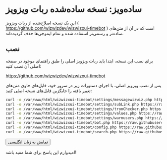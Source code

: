 
# ساده‌ویز: نسخه ساده‌شده ربات ویزویز

این یک نسخه اصلاح‌شده از ربات ویزویز ( <https://github.com/wizwizdev/wizwizxui-timebot> ) است که در آن از متن‌های ساده‌تر و رسمی‌تر استفاده شده و تمام ایموجی‌ها حذف گردیده‌اند.

## نصب

برای نصب این نسخه، ابتدا باید ربات ویزویز اصلی را طبق راهنمای موجود در صفحه اصلی آن نصب کنید:

<https://github.com/wizwizdev/wizwizxui-timebot>

پس از نصب ویزویز اصلی، با اجرای دستورات زیر در سرور خود، فایل‌های حاوی متن‌های تغییر یافته را جایگزین فایل‌های نسخه اصلی کنید:

```bash
curl -o /var/www/html/wizwizxui-timebot/settings/messagewizwiz.php https://raw.githubusercontent.com/ItsOrv/simple-wiz/main/settings/messagewizwiz.php
curl -o /var/www/html/wizwizxui-timebot/settings/subLink.php https://raw.githubusercontent.com/ItsOrv/simple-wiz/main/settings/subLink.php
curl -o /var/www/html/wizwizxui-timebot/settings/tronChecker.php https://raw.githubusercontent.com/ItsOrv/simple-wiz/main/settings/tronChecker.php
curl -o /var/www/html/wizwizxui-timebot/settings/values.php https://raw.githubusercontent.com/ItsOrv/simple-wiz/main/settings/values.php
curl -o /var/www/html/wizwizxui-timebot/settings/warnusers.php https://raw.githubusercontent.com/ItsOrv/simple-wiz/main/settings/warnusers.php
curl -o /var/www/html/wizwizxui-timebot/bot.php https://raw.githubusercontent.com/ItsOrv/simple-wiz/main/bot.php
curl -o /var/www/html/wizwizxui-timebot/config.php https://raw.githubusercontent.com/ItsOrv/simple-wiz/main/config.php
curl -o /var/www/html/wizwizxui-timebot/search.php https://raw.githubusercontent.com/ItsOrv/simple-wiz/main/search.php
```

<button onclick="changeLanguage()">نمایش به زبان انگلیسی</button>

<script>
function changeLanguage() {
  const markdownText = document.querySelector("markdown-body").innerText;
  const translatedText = "This is a fork of the WizWiz bot ( <https://github.com/wizwizdev/wizwizxui-timebot> ) with simplified and more formal text, and all emojis have been removed.\n\n## Installation\n\nTo install this version, first install the original WizWiz bot by following the instructions on its main page:\n\n<https://github.com/wizwizdev/wizwizxui-timebot>\n\nAfter installing the original WizWiz, run the following commands on your server to replace the files with the modified text files:\n\n```bash\ncurl -o /var/www/html/wizwizxui-timebot/settings/messagewizwiz.php https://raw.githubusercontent.com/ItsOrv/simple-wiz/main/settings/messagewizwiz.php\ncurl -o /var/www/html/wizwizxui-timebot/settings/subLink.php https://raw.githubusercontent.com/ItsOrv/simple-wiz/main/settings/subLink.php\ncurl -o /var/www/html/wizwizxui-timebot/settings/tronChecker.php https://raw.githubusercontent.com/ItsOrv/simple-wiz/main/settings/tronChecker.php\ncurl -o /var/www/html/wizwizxui-timebot/settings/values.php https://raw.githubusercontent.com/ItsOrv/simple-wiz/main/settings/values.php\ncurl -o /var/www/html/wizwizxui-timebot/settings/warnusers.php https://raw.githubusercontent.com/ItsOrv/simple-wiz/main/settings/warnusers.php\ncurl -o /var/www/html/wizwizxui-timebot/bot.php https://raw.githubusercontent.com/ItsOrv/simple-wiz/main/bot.php\ncurl -o /var/www/html/wizwizxui-timebot/config.php https://raw.githubusercontent.com/ItsOrv/simple-wiz/main/config.php\ncurl -o /var/www/html/wizwizxui-timebot/search.php https://raw.githubusercontent.com/ItsOrv/simple-wiz/main/search.php\n```";
  document.querySelector("markdown-body").innerText = translatedText;
}
</script>

امیدوارم این پاسخ برای شما مفید باشد!

